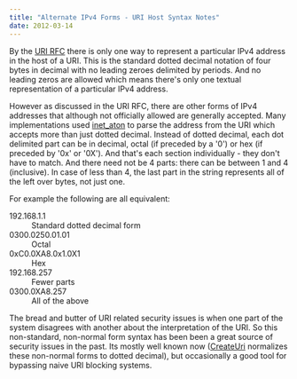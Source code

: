 ```yaml
---
title: "Alternate IPv4 Forms - URI Host Syntax Notes"
date: 2012-03-14
---
```

<div xmlns="http://www.w3.org/1999/xhtml"><div><p>
    By the <a href="http://tools.ietf.org/html/rfc3986#section-7.4">URI RFC</a> there is only one way to represent a particular IPv4 address in the host of a URI. This is the standard dotted decimal
    notation of four bytes in decimal with no leading zeroes delimited by periods. And no leading zeros are allowed which means there's only one textual representation of a particular IPv4 address.
  </p><p>
    However as discussed in the URI RFC, there are other forms of IPv4 addresses that although not officially allowed are generally accepted. Many implementations used <a href="http://www.freebsd.org/cgi/man.cgi?query=inet_aton&amp;apropos=0&amp;sektion=0&amp;manpath=FreeBSD+9.0-RELEASE&amp;arch=default&amp;format=html">inet_aton</a> to parse the address from the URI which accepts more
    than just dotted decimal. Instead of dotted decimal, each dot delimited part can be in decimal, octal (if preceded by a '0') or hex (if preceded by '0x' or '0X'). And that's each section
    individually - they don't have to match. And there need not be 4 parts: there can be between 1 and 4 (inclusive). In case of less than 4, the last part in the string represents all of the left
    over bytes, not just one.
  </p><p>
    For example the following are all equivalent:
  </p><dl><dt>
      192.168.1.1
    </dt><dd>
      Standard dotted decimal form
    </dd><dt>
      0300.0250.01.01
    </dt><dd>
      Octal
    </dd><dt>
      0xC0.0XA8.0x1.0X1
    </dt><dd>
      Hex
    </dd><dt>
      192.168.257
    </dt><dd>
      Fewer parts
    </dd><dt>
      0300.0XA8.257
    </dt><dd>
      All of the above
    </dd></dl><p>
    The bread and butter of URI related security issues is when one part of the system disagrees with another about the interpretation of the URI. So this non-standard, non-normal form syntax has
    been been a great source of security issues in the past. Its mostly well known now (<a href="http://msdn.microsoft.com/en-us/library/ie/ms775098(v=vs.85).aspx">CreateUri</a> normalizes these
    non-normal forms to dotted decimal), but occasionally a good tool for bypassing naive URI blocking systems.
  </p></div></div>

